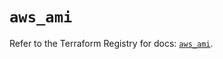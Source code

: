 # `aws_ami`

Refer to the Terraform Registry for docs: [`aws_ami`](https://registry.terraform.io/providers/hashicorp/aws/5.76.0/docs/resources/ami).
